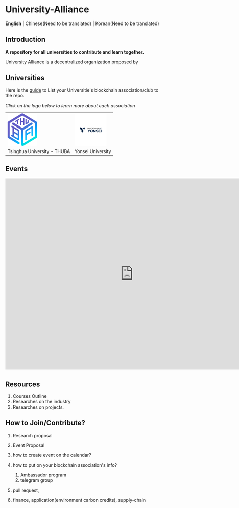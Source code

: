 # University-Alliance

**English** | Chinese(Need to be translated) | Korean(Need to be translated)



## Introduction

**A repository for all universities to contribute and learn together.**

University Alliance is a decentralized organization proposed by



## Universities

Here is the [guide]() to List your Universitie's blockchain association/club to the repo.

*Click on the logo below to learn more about each association*

<table>
	<tr>
		<td>
			<a href="https://thublockchain.org/">
        		<img src="./Assets/Logos/Tsinghua University.jpg" alt="Tsinghua University" style="zoom:10%;"/>
      		</a>
		</td>
		<td>
      		<a href="https://yonseiblockchainlab.com/">
        		<img src="./Assets/Logos/Yonsei University.jpg" alt="Yonsei University" style="zoom:10%;"/>
      		</a>
    	</td>
	</tr>
	<tr>
		<td>
			Tsinghua University - THUBA
		</td>
		<td>
			Yonsei University
		</td>
	</tr>
</table>



## Events

<iframe src="https://calendar.google.com/calendar/embed?src=bbfgoeih509oahlijun0vi0en4%40group.calendar.google.com&ctz=America%2FVancouver" style="border: 0" width="800" height="600" frameborder="0" scrolling="no"></iframe>

## Resources

1. Courses Outline
2. Researches on the industry
3. Researches on projects.



## How to Join/Contribute?

1. Research proposal
2. Event Proposal



1. how to create event on the calendar?
2. how to put on your blockchain association's info?
   1. Ambassador program
   2. telegram group
3. pull request, 
4. finance, application(environment carbon credits), supply-chain